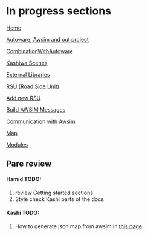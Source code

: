 # In progress sections

[Home](../index.md)

[Autoware, Awsim and out project](../Introduction/AutowareAwsimAndV2X/index.md)

[CombinationWithAutoware](../Introduction/CombinationWithAutoware/index.md)

[Kashiwa Scenes](../ProjectGuide/KashiwaScenes/index.md)

[External Libraries](../ProjectGuide/ExternalLibraries/index.md)

[RSU (Road Side Unit)](../Components/RSU/RSU/index.md)

[Add new RSU](../Components/RSU/AddNewRSU/index.md)

[Build AWSIM Messages](../Simple-AV/Add%20Awsim%20msg/index.md)

[Communication with Awsim](../Simple-AV/CommunicatingWithAWSIM/index.mdd)

[Map](../Simple-AV/JsonMap/index.md)

[Modules](../Simple-AV/Modules/)


## Pare review

#### Hamid TODO:
1. review Getting started sections
2. Style check Kashi parts of the docs

#### Kashi TODO:
1. How to generate json map from awsim in [this page](../Simple-AV/JsonMap/index.md)
